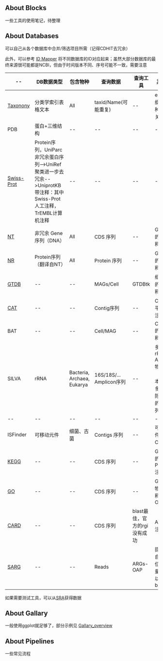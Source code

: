 


## About Blocks
一些工具的使用笔记，待整理

## About Databases

可以自己从各个数据库中合并/筛选项目所需（记得CDHIT去冗余）

此外，可以参考 [ID Mapper](./Databases/ID.md) 将不同数据库的ID对应起来；虽然大部分数据库的最终来源很可能都是NCBI，但由于时间版本不同、序号可能不一致，需要注意



| -- | DB数据类型 | 包含物种 | 查询数据 | 查询工具 | 其它说明 |
| -- | -- | -- | -- | -- | -- |
| [Taxonony](./Databases/Taxonony.md) | 分类学索引表格文本 | All | taxid/Name(可能重复) | -- | e.g.界门纲目科属种的对应关系 |
| PDB | 蛋白+三维结构 | -- | -- | -- | -- |
| [Swiss-Prot](https://www.uniprot.org/) | Protein序列，UniParc非冗余蛋白序列-->UniRef聚类进一步去冗余-->UniprotKB带注释：其中Swiss-Prot人工注释，TrEMBL计算机注释 | -- | -- | -- | -- |
| [NT](./Databases/NT_NR.md) | 非冗余 Gene序列（DNA） | All | CDS 序列 | -- | Gene水平的物种注释 |
| [NR](./Databases/NT_NR.md) | Protein序列（翻译自NT） | All | Protein 序列 | -- | Gene水平的物种注释 |
| [GTDB](./Databases/GTDB.md) | -- | -- | MAGs/Cell | GTDBtk | 细胞水平的物种注释 |
| [CAT](https://github.com/dutilh/CAT) | -- | -- | Contig序列 | -- | Contig水平的物种注释 |
| BAT | -- | -- | Cell/MAG | -- | Cell/MAG的物种注释 |
| SILVA | rRNA | Bacteria, Archaea, Eukarya | 16S/18S/... Amplicon序列 | -- | 多用于rRNA Amplicon物种注释（但新版本错误很多），或去除数据中的rRNA序列 |
| -- | -- | -- | -- | -- | -- |
| ISFinder | 可移动元件 | 细菌、古菌 | Contigs 序列 | -- | 可移动元件不全在CDS内部 |
| [KEGG](./Databases/KEGG.md) | -- | -- | CDS 序列 | -- | Gene所属的Pathway注释 |
| [GO](./Databases/GO.md) | -- | -- | CDS 序列 | -- | Gene的生物功能注释(Gene Ontology) |
| [CARD](./Databases/ARG.md#card) | -- | -- | CDS 序列 | blast最佳，官方的rgi没有成功 | ARGs基因注释 |
| [SARG](./Databases/ARG.md#sarg) | -- | -- | Reads | ARGs-OAP | 提供ARGs自定义单位的定量；也可以用于 blast CDS |


如果需要测试工具，可以从[SRA](./Databases/SRA.md)获得数据



## About Gallary
一般使用ggplot就足够了，部分示例见 [Gallary_overview](./Gallary/Gallary_overview.md)

## About Pipelines
一些常见流程

